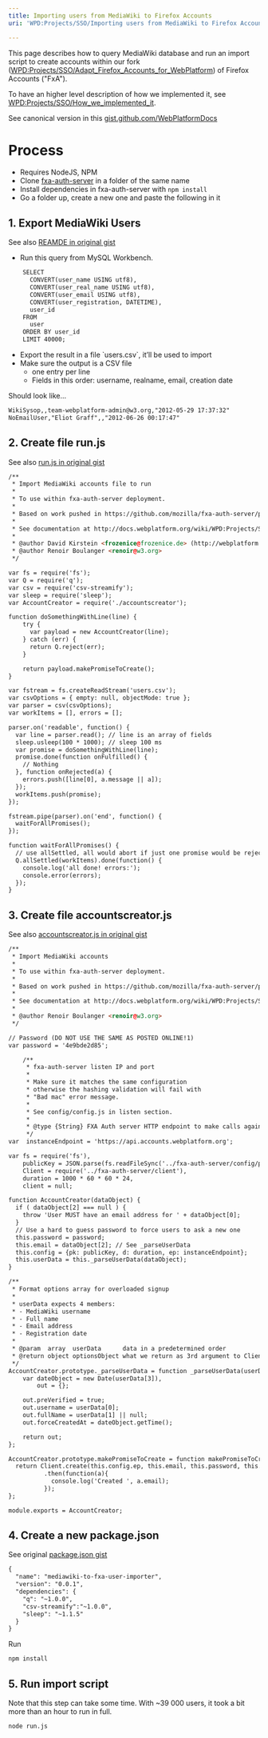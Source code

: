 ```yaml
---
title: Importing users from MediaWiki to Firefox Accounts
uri: 'WPD:Projects/SSO/Importing users from MediaWiki to Firefox Accounts'

---
```

This page describes how to query MediaWiki database and run an import script to create accounts within our fork ([WPD:Projects/SSO/Adapt\_Firefox\_Accounts\_for\_WebPlatform](/WPD:Projects/SSO/Adapt_Firefox_Accounts_for_WebPlatform)) of Firefox Accounts ("FxA").

To have an higher level description of how we implemented it, see [WPD:Projects/SSO/How\_we\_implemented\_it](/WPD:Projects/SSO/How_we_implemented_it).

See canonical version in this [gist.github.com/WebPlatformDocs](https://gist.github.com/WebPlatformDocs/5543e6314dde476283fc)

# Process

-   Requires NodeJS, NPM
-   Clone [fxa-auth-server](https://github.com/webplatform/fxa-auth-server) in a folder of the same name
-   Install dependencies in fxa-auth-server with `npm install`
-   Go a folder up, create a new one and paste the following in it

## 1. Export MediaWiki Users

See also [REAMDE in original gist](https://gist.github.com/WebPlatformDocs/5543e6314dde476283fc#file-mediawiki_sql_query-md)

-   Run this query from MySQL Workbench.

``` html
    SELECT
      CONVERT(user_name USING utf8),
      CONVERT(user_real_name USING utf8),
      CONVERT(user_email USING utf8),
      CONVERT(user_registration, DATETIME),
      user_id
    FROM
      user
    ORDER BY user_id
    LIMIT 40000;
```

-   Export the result in a file \`users.csv\`, it’ll be used to import
-   Make sure the output is a CSV file
    -   one entry per line
    -   Fields in this order: username, realname, email, creation date

Should look like...

``` html
WikiSysop,,team-webplatform-admin@w3.org,"2012-05-29 17:37:32"
NoEmailUser,"Eliot Graff",,"2012-06-26 00:17:47"
```

## 2. Create file run.js

See also [run.js in original gist](https://gist.github.com/WebPlatformDocs/5543e6314dde476283fc#file-run-js)

``` html
/**
 * Import MediaWiki accounts file to run
 *
 * To use within fxa-auth-server deployment.
 *
 * Based on work pushed in https://github.com/mozilla/fxa-auth-server/pull/711
 *
 * See documentation at http://docs.webplatform.org/wiki/WPD:Projects/SSO/Importing_users_from_MediaWiki_to_Firefox_Accounts
 *
 * @author David Kirstein <frozenice@frozenice.de> (http://webplatform.org)
 * @author Renoir Boulanger <renoir@w3.org>
 */

var fs = require('fs');
var Q = require('q');
var csv = require('csv-streamify');
var sleep = require('sleep');
var AccountCreator = require('./accountscreator');

function doSomethingWithLine(line) {
    try {
      var payload = new AccountCreator(line);
    } catch (err) {
      return Q.reject(err);
    }

    return payload.makePromiseToCreate();
}

var fstream = fs.createReadStream('users.csv');
var csvOptions = { empty: null, objectMode: true };
var parser = csv(csvOptions);
var workItems = [], errors = [];

parser.on('readable', function() {
  var line = parser.read(); // line is an array of fields
  sleep.usleep(100 * 1000); // sleep 100 ms
  var promise = doSomethingWithLine(line);
  promise.done(function onFulfilled() {
    // Nothing
  }, function onRejected(a) {
    errors.push([line[0], a.message || a]);
  });
  workItems.push(promise);
});

fstream.pipe(parser).on('end', function() {
  waitForAllPromises();
});

function waitForAllPromises() {
  // use allSettled, all would abort if just one promise would be rejected
  Q.allSettled(workItems).done(function() {
    console.log('all done! errors:');
    console.error(errors);
  });
}
```

## 3. Create file accountscreator.js

See also [accountscreator.js in original gist](https://gist.github.com/WebPlatformDocs/5543e6314dde476283fc#file-accountscreator-js)

``` html
/**
 * Import MediaWiki accounts
 *
 * To use within fxa-auth-server deployment.
 *
 * Based on work pushed in https://github.com/mozilla/fxa-auth-server/pull/711
 *
 * See documentation at http://docs.webplatform.org/wiki/WPD:Projects/SSO/Importing_users_from_MediaWiki_to_Firefox_Accounts
 *
 * @author Renoir Boulanger <renoir@w3.org>
 */

// Password (DO NOT USE THE SAME AS POSTED ONLINE!1)
var password = '4e9bde2d85';

    /**
     * fxa-auth-server listen IP and port
     *
     * Make sure it matches the same configuration
     * otherwise the hashing validation will fail with
     * "Bad mac" error message.
     *
     * See config/config.js in listen section.
     *
     * @type {String} FXA Auth server HTTP endpoint to make calls against
     */
var  instanceEndpoint = 'https://api.accounts.webplatform.org';

var fs = require('fs'),
    publicKey = JSON.parse(fs.readFileSync('../fxa-auth-server/config/public-key.json')),
    Client = require('../fxa-auth-server/client'),
    duration = 1000 * 60 * 60 * 24,
    client = null;

function AccountCreator(dataObject) {
  if ( dataObject[2] === null ) {
    throw 'User MUST have an email address for ' + dataObject[0];
  }
  // Use a hard to guess password to force users to ask a new one
  this.password = password;
  this.email = dataObject[2]; // See _parseUserData
  this.config = {pk: publicKey, d: duration, ep: instanceEndpoint};
  this.userData = this._parseUserData(dataObject);
}

/**
 * Format options array for overloaded signup
 *
 * userData expects 4 members:
 * - MediaWiki username
 * - Full name
 * - Email address
 * - Registration date
 *
 * @param  array  userData      data in a predetermined order
 * @return object optionsObject what we return as 3rd argument to ClientCreate call
 */
AccountCreator.prototype._parseUserData = function _parseUserData(userData) {
    var dateObject = new Date(userData[3]),
        out = {};

    out.preVerified = true;
    out.username = userData[0];
    out.fullName = userData[1] || null;
    out.forceCreatedAt = dateObject.getTime();

    return out;
};

AccountCreator.prototype.makePromiseToCreate = function makePromiseToCreate () {
  return Client.create(this.config.ep, this.email, this.password, this.userData)
          .then(function(a){
            console.log('Created ', a.email);
          });
};

module.exports = AccountCreator;
```

## 4. Create a new package.json

See original [package.json gist](https://gist.github.com/WebPlatformDocs/5543e6314dde476283fc#file-package-json)

``` html
{
  "name": "mediawiki-to-fxa-user-importer",
  "version": "0.0.1",
  "dependencies": {
    "q": "~1.0.0",
    "csv-streamify":"~1.0.0",
    "sleep": "~1.1.5"
  }
}
```

 Run

``` html
npm install
```

## 5. Run import script

Note that this step can take some time. With \~39 000 users, it took a bit more than an hour to run in full.

``` html
node run.js
```
